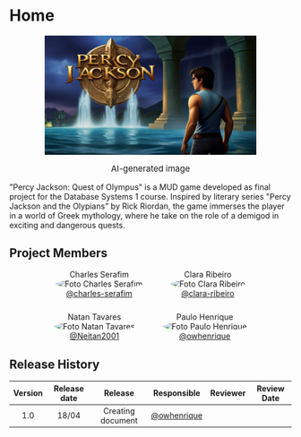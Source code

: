 # Home

<img style="max-width:75%; display:block; margin-right: auto; margin-left:auto" src="assets/game-cover/Default_a_percy_jackson_quest_of_olympus_game_cover_0.jpg"/>

<p style="text-align:center; font-size:15px">AI-generated image</p>

"Percy Jackson: Quest of Olympus" is a MUD game developed as final project for the Database Systems 1 course. Inspired by literary series
"Percy Jackson and the Olypians" by Rick Riordan, the game immerses the player in a world of Greek mythology, where he take on the role of a demigod in exciting and dangerous quests.


<!-- ## Code

Adding a `code`annotate

``` py title="tensorflow.py" linenums="1" hl_lines="1"
import tensorflow as tf
``` -->

## Project Members

<div style="display: grid; align-items: center; gap: 25px;">
    <div style="display: flex; align-items: end; justify-content: center; gap: 50px;">
        <div style="text-align: center;">
            Charles Serafim
            <br/>
            <img src="https://github.com/charles-serafim.png" alt="Foto Charles Serafim" width="130px" height="50%" style="border-radius:50%"/>
            <br/>
            <a href="https://github.com/charles-serafim" target="_blank">@charles-serafim</a>
        </div>
        <div style="text-align: center;">
            Clara Ribeiro
            <br/>
            <img src="https://github.com/clara-ribeiro.png" alt="Foto Clara Ribeiro" width="130px" height="50%" style="border-radius:50%"/>
            <br/>
            <a href="https://github.com/clara-ribeiro" target="_blank">@clara-ribeiro</a>
        </div>
    </div>
    <div style="display: flex; align-items: end; justify-content: center; gap: 50px;">
        <div style="text-align: center;">
            Natan Tavares
            <br/>
            <img src="https://github.com/Neitan2001.png" alt="Foto Natan Tavares" width="130px" height="50%" style="border-radius:50%"/>
            <br/>
            <a href="https://github.com/Neitan2001" target="_blank">@Neitan2001</a>
        </div>
        <div style="text-align: center;">
            Paulo Henrique
            <br/>
            <img src="https://github.com/owhenrique.png" alt="Foto Paulo Henrique" width="130px" height="50%" style="border-radius:50%"/>
            <br/>
            <a href="https://github.com/owhenrique" target="_blank">@owhenrique</a>
        </div>
    </div>
</div>


## Release History

|  Version  | Release date | Release | Responsible | Reviewer | Review Date |
| :---: | :---: | :---: | :---: | :---: | :---: |
| 1.0 | 18/04 | Creating document | [@owhenrique](https://github.com/owhenrique) |  |  |
